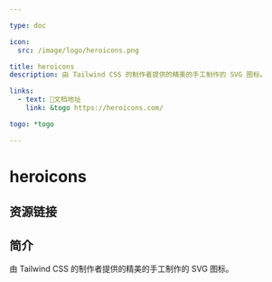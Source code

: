 ```yaml
---

type: doc

icon:
  src: /image/logo/heroicons.png

title: heroicons
description: 由 Tailwind CSS 的制作者提供的精美的手工制作的 SVG 图标。

links:
  - text: 📖文档地址
    link: &togo https://heroicons.com/

togo: *togo

---
```


<ShowLogo />

# heroicons

<ShowBreadcrumb />

## 资源链接

<ShowLinks />

## 简介

由 Tailwind CSS 的制作者提供的精美的手工制作的 SVG 图标。